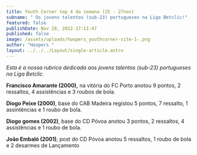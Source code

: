 ```yaml
---
title: Youth Corner top 4 da semana (25 - 27nov)
subname: " Os jovens talentos (sub-23) portugueses na Liga Betclic!"
featured: false
publishDate: Nov 28, 2022-17:11:47
published: false
image: /assets/uploads/hoopers_youthcorner-site-1-.png
author: "Hoopers "
layout: ../../../Layout/single-article.astro
---
```

<!--StartFragment-->

*Esta é a nossa rubrica dedicada aos jovens talentos (sub-23) portugueses na Liga Betclic.*



**Francisco Amarante (2000),** na vitória do FC Porto anotou 9 pontos, 2 ressaltos, 4 assistências e 3 roubos de bola.



**Diogo Peixe (2000)**, base do CAB Madeira registou 5 pontos, 7 ressalto, 1 assintências e 1 roubo de bola.



**Diogo gomes (2002)**, base do CD Póvoa anotou 3 pontos, 2 ressaltos, 4 assistências e 1 roubo de bola.



**João Embaló (2001)**, post do CD Póvoa anotou 5 ressaltos, 1 roubo de bola e 2 desarmes de Lançamento



<!--EndFragment-->